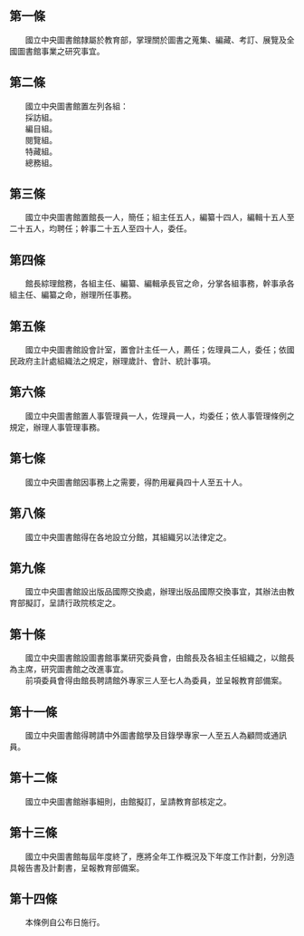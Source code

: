 第一條 
-------
　　國立中央圖書館隸屬於教育部，掌理關於圖書之蒐集、編藏、考訂、展覽及全國圖書館事業之研究事宜。  


第二條 
-------
　　國立中央圖書館置左列各組：  
　　採訪組。  
　　編目組。  
　　閱覽組。  
　　特藏組。  
　　總務組。  


第三條 
-------
　　國立中央圖書館置館長一人，簡任；組主任五人，編纂十四人，編輯十五人至二十五人，均聘任；幹事二十五人至四十人，委任。  


第四條 
-------
　　館長綜理館務，各組主任、編纂、編輯承長官之命，分掌各組事務，幹事承各組主任、編纂之命，辦理所任事務。  


第五條 
-------
　　國立中央圖書館設會計室，置會計主任一人，薦任；佐理員二人，委任；依國民政府主計處組織法之規定，辦理歲計、會計、統計事項。  


第六條 
-------
　　國立中央圖書館置人事管理員一人，佐理員一人，均委任；依人事管理條例之規定，辦理人事管理事務。  


第七條 
-------
　　國立中央圖書館因事務上之需要，得酌用雇員四十人至五十人。  


第八條 
-------
　　國立中央圖書館得在各地設立分館，其組織另以法律定之。  


第九條 
-------
　　國立中央圖書館設出版品國際交換處，辦理出版品國際交換事宜，其辦法由教育部擬訂，呈請行政院核定之。  


第十條 
-------
　　國立中央圖書館設圖書館事業研究委員會，由館長及各組主任組織之，以館長為主席，研究圖書館之改進事宜。  
　　前項委員會得由館長聘請館外專家三人至七人為委員，並呈報教育部備案。  


第十一條 
---------
　　國立中央圖書館得聘請中外圖書館學及目錄學專家一人至五人為顧問或通訊員。  


第十二條 
---------
　　國立中央圖書館辦事細則，由館擬訂，呈請教育部核定之。  


第十三條 
---------
　　國立中央圖書館每屆年度終了，應將全年工作概況及下年度工作計劃，分別造具報告書及計劃書，呈報教育部備案。  


第十四條 
---------
　　本條例自公布日施行。